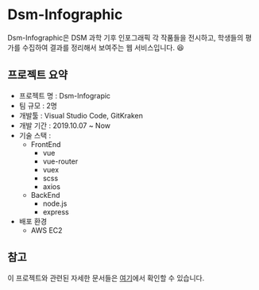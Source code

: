 # Dsm-Infographic

Dsm-Infographic은 DSM 과학 기후 인포그래픽 각 작품들을 전시하고, 학생들의 평가를 수집하여 결과를 정리해서 보여주는 웹 서비스입니다. :laughing:  

## 프로젝트 요약

- 프로젝트 명 : Dsm-Infograpic
- 팀 규모 : 2명
- 개발툴 : Visual Studio Code, GitKraken
- 개발 기간 : 2019.10.07 ~ Now
- 기술 스택 : 
  - FrontEnd
    - vue
    - vue-router
    - vuex
    - scss
    - axios
  - BackEnd
    - node.js
    - express
- 배포 환경
  - AWS EC2

## 참고

이 프로젝트와 관련된 자세한 문서들은 [여기](./doc/README.md)에서 확인할 수 있습니다.